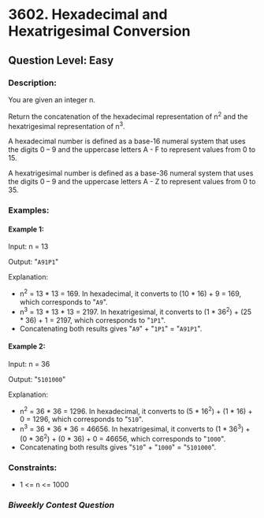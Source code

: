 # 3602. Hexadecimal and Hexatrigesimal Conversion
## Question Level: Easy
### Description:
You are given an integer n.

Return the concatenation of the hexadecimal representation of n<sup>2</sup> and the hexatrigesimal representation of n<sup>3</sup>.

A hexadecimal number is defined as a base-16 numeral system that uses the digits 0 – 9 and the uppercase letters A - F to represent values from 0 to 15.

A hexatrigesimal number is defined as a base-36 numeral system that uses the digits 0 – 9 and the uppercase letters A - Z to represent values from 0 to 35.

### Examples:
#### Example 1:

Input: n = 13

Output: "`A91P1`"

Explanation:

- n<sup>2</sup> = 13 * 13 = 169. In hexadecimal, it converts to (10 * 16) + 9 = 169, which corresponds to "`A9`".
- n<sup>3</sup> = 13 * 13 * 13 = 2197. In hexatrigesimal, it converts to (1 * 36<sup>2</sup>) + (25 * 36) + 1 = 2197, which corresponds to "`1P1`".
- Concatenating both results gives "`A9`" + "`1P1`" = "`A91P1`".
#### Example 2:

Input: n = 36

Output: "`5101000`"

Explanation:

- n<sup>2</sup> = 36 * 36 = 1296. In hexadecimal, it converts to (5 * 16<sup>2</sup>) + (1 * 16) + 0 = 1296, which corresponds to "`510`".  
- n<sup>3</sup> = 36 * 36 * 36 = 46656. In hexatrigesimal, it converts to (1 * 36<sup>3</sup>) + (0 * 36<sup>2</sup>) + (0 * 36) + 0 = 46656, which corresponds to "`1000`".  
- Concatenating both results gives "`510`" + "`1000`" = "`5101000`".

### Constraints:

- 1 <= n <= 1000

### *Biweekly Contest Question*